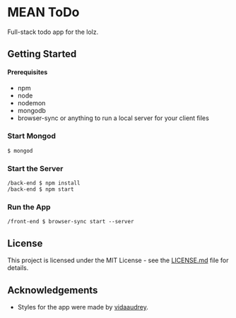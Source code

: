 # MEAN ToDo
Full-stack todo app for the lolz.

## Getting Started

#### Prerequisites

- npm
- node
- nodemon
- mongodb
- browser-sync or anything to run a local server for your client files

### Start Mongod

```
$ mongod
```

### Start the Server

```
/back-end $ npm install
/back-end $ npm start
```

### Run the App

```
/front-end $ browser-sync start --server
```

## License

This project is licensed under the MIT License - see the [LICENSE.md](https://github.com/danielzy95/MEANToDo/blob/master/LICENSE) file for details.

## Acknowledgements

- Styles for the app were made by [vidaaudrey](https://github.com/vidaaudrey/001-Angular-Material-Todo-App).
